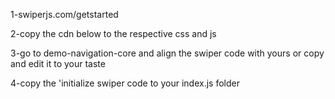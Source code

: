 1-swiperjs.com/getstarted

2-copy the cdn below to the respective css and js

<link
  rel="stylesheet"
  href="https://unpkg.com/swiper@8/swiper-bundle.min.css"
/>

<script src="https://unpkg.com/swiper@8/swiper-bundle.min.js"></script>
3-go to demo-navigation-core 
and align the swiper code with yours or copy and edit it to your taste

4-copy the 'initialize swiper code to your index.js folder

